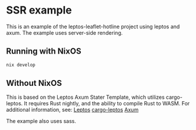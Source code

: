# SSR example
This is an example of the leptos-leaflet-hotline project using leptos and axum.  The example uses server-side rendering.

## Running with NixOS

```bash
nix develop
```

## Without NixOS
This is based on the Leptos Axum Stater Template, which utilizes cargo-leptos.  It requires Rust nightly, and the ability to compile Rust to WASM.  For additional information, see:
[Leptos](https://github.com/leptos-rs/leptos)
[cargo-leptos](https://github.com/akesson/cargo-leptos)
[Axum](https://github.com/tokio-rs/axum)

The example also uses sass.
